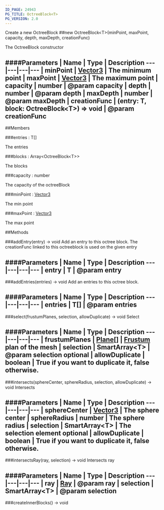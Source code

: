```yaml
---
ID_PAGE: 24943
PG_TITLE: OctreeBlock<T>
PG_VERSION: 2.0
---
```


Create a new OctreeBlock
##new OctreeBlock&lt;T&gt;(minPoint, maxPoint, capacity, depth, maxDepth, creationFunc)



The OctreeBlock constructor




####Parameters
 | Name | Type | Description
---|---|---|---
 | minPoint | [Vector3](/classes/Vector3) | The minimum point
 | maxPoint | [Vector3](/classes/Vector3) | The maximum point
 | capacity | number | @param capacity
 | depth | number | @param depth
 | maxDepth | number | @param maxDepth
 | creationFunc | (entry: T, block: OctreeBlock&lt;T&gt;) =&gt; void | @param creationFunc
---

##Members

###entries : T[]




The entries



###blocks : Array&lt;OctreeBlock&lt;T&gt;&gt;




The blocks



###capacity : number




The capacity of the octreeBlock



###minPoint : [Vector3](/classes/Vector3)




The min point



###maxPoint : [Vector3](/classes/Vector3)




The max point











##Methods

###addEntry(entry) &rarr; void
Add an entry to this octree block. The creationFunc linked to this octreeblock is used on the given entry





####Parameters
 | Name | Type | Description
---|---|---|---
 | entry | T | @param entry
---

###addEntries(entries) &rarr; void
Add an entries to this octree block.





####Parameters
 | Name | Type | Description
---|---|---|---
 | entries | T[] | @param entries
---

###select(frustumPlanes, selection, allowDuplicate) &rarr; void
Select





####Parameters
 | Name | Type | Description
---|---|---|---
 | frustumPlanes | [Plane](/classes/Plane)[] | [Frustum](/classes/Frustum) plan of the mesh
 | selection | SmartArray&lt;T&gt; | @param selection
optional | allowDuplicate | boolean | True if you want to duplicate it, false otherwise.
---

###intersects(sphereCenter, sphereRadius, selection, allowDuplicate) &rarr; void
Intersects





####Parameters
 | Name | Type | Description
---|---|---|---
 | sphereCenter | [Vector3](/classes/Vector3) | The sphere center
 | sphereRadius | number | The sphere radius
 | selection | SmartArray&lt;T&gt; | The selection element
optional | allowDuplicate | boolean | True if you want to duplicate it, false otherwise.
---

###intersectsRay(ray, selection) &rarr; void
Intersects ray





####Parameters
 | Name | Type | Description
---|---|---|---
 | ray | [Ray](/classes/Ray) | @param ray
 | selection | SmartArray&lt;T&gt; | @param selection
---

###createInnerBlocks() &rarr; void

